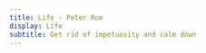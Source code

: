 ```yaml
---
title: Life - Peter Roe
display: Life
subtitle: Get rid of impetuosity and calm down
---
```


<LifeList />